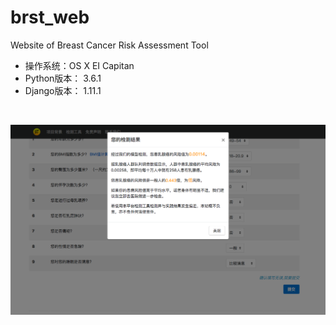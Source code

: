 # brst_web
Website of Breast Cancer Risk Assessment Tool


+ 操作系统：OS X EI Capitan
+ Python版本： 3.6.1
+ Django版本： 1.11.1

<br/>

![image](https://github.com/DyanLi/brst_web/blob/master/brst_web_shot/FireShot%20Capture%203%20-%20%E5%A5%B3%E6%80%A7%E4%B9%B3%E8%85%BA%E7%99%8C%E5%81%A5%E5%BA%B7%E9%A3%8E%E9%99%A9%E8%AF%84%E4%BC%B0%20-%20http___127.0.0.1_8000_breast_tool.png?raw=true)
